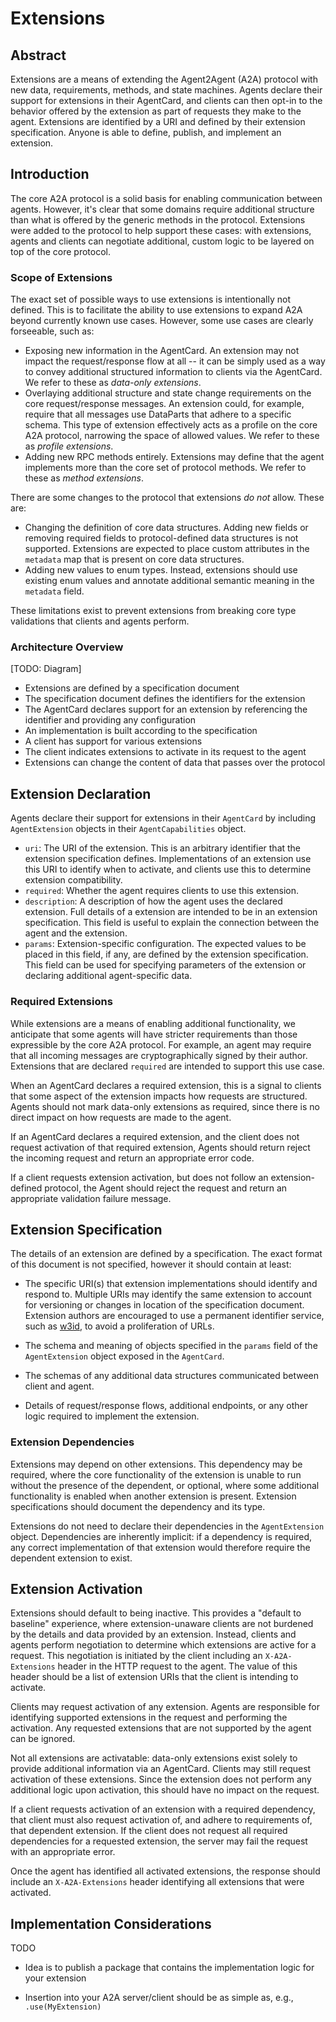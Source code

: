 # Extensions

## Abstract

Extensions are a means of extending the Agent2Agent (A2A) protocol with new data, requirements, methods, and state machines. Agents declare their support for extensions in their AgentCard, and clients can then opt-in to the behavior offered by the extension as part of requests they make to the agent. Extensions are identified by a URI and defined by their extension specification. Anyone is able to define, publish, and implement an extension.

## Introduction

The core A2A protocol is a solid basis for enabling communication between agents. However, it's clear that some domains require additional structure than what is offered by the generic methods in the protocol. Extensions were added to the protocol to help support these cases: with extensions, agents and clients can negotiate additional, custom logic to be layered on top of the core protocol.

### Scope of Extensions

The exact set of possible ways to use extensions is intentionally not defined. This is to facilitate the ability to use extensions to expand A2A beyond currently known use cases. However, some use cases are clearly forseeable, such as:

- Exposing new information in the AgentCard. An extension may not impact the request/response flow at all -- it can be simply used as a way to convey additional structured information to clients via the AgentCard. We refer to these as *data-only extensions*.
- Overlaying additional structure and state change requirements on the core request/response messages. An extension could, for example, require that all messages use DataParts that adhere to a specific schema. This type of extension effectively acts as a profile on the core A2A protocol, narrowing the space of allowed values. We refer to these as *profile extensions*.
- Adding new RPC methods entirely. Extensions may define that the agent implements more than the core set of protocol methods. We refer to these as *method extensions*.

There are some changes to the protocol that extensions *do not* allow. These are:

- Changing the definition of core data structures. Adding new fields or removing required fields to protocol-defined data structures is not supported. Extensions are expected to place custom attributes in the `metadata` map that is present on core data structures.
- Adding new values to enum types. Instead, extensions should use existing enum values and annotate additional semantic meaning in the `metadata` field.

These limitations exist to prevent extensions from breaking core type validations that clients and agents perform.

### Architecture Overview

[TODO: Diagram]
- Extensions are defined by a specification document
- The specification document defines the identifiers for the extension
- The AgentCard declares support for an extension by referencing the identifier and providing any configuration
- An implementation is built according to the specification
- A client has support for various extensions
- The client indicates extensions to activate in its request to the agent
- Extensions can change the content of data that passes over the protocol

## Extension Declaration

Agents declare their support for extensions in their `AgentCard` by including `AgentExtension` objects in their `AgentCapabilities` object.

- `uri`: The URI of the extension. This is an arbitrary identifier that the extension specification defines. Implementations of an extension use this URI to identify when to activate, and clients use this to determine extension compatibility.
- `required`: Whether the agent requires clients to use this extension.
- `description`: A description of how the agent uses the declared extension. Full details of a extension are intended to be in an extension specification. This field is useful to explain the connection between the agent and the extension.
- `params`: Extension-specific configuration. The expected values to be placed in this field, if any, are defined by the extension specification. This field can be used for specifying parameters of the extension or declaring additional agent-specific data.

### Required Extensions

While extensions are a means of enabling additional functionality, we anticipate that some agents will have stricter requirements than those expressible by the core A2A protocol. For example, an agent may require that all incoming messages are cryptographically signed by their author. Extensions that are declared `required` are intended to support this use case.

When an AgentCard declares a required extension, this is a signal to clients that some aspect of the extension impacts how requests are structured. Agents should not mark data-only extensions as required, since there is no direct impact on how requests are made to the agent.

If an AgentCard declares a required extension, and the client does not request activation of that required extension, Agents should return reject the incoming request and return an appropriate error code.

If a client requests extension activation, but does not follow an extension-defined protocol, the Agent should reject the request and return an appropriate validation failure message.

## Extension Specification

The details of an extension are defined by a specification. The exact format of this document is not specified, however it should contain at least:

- The specific URI(s) that extension implementations should identify and respond to. Multiple URIs may identify the same extension to account for versioning or changes in location of the specification document. Extension authors are encouraged to use a permanent identifier service, such as [w3id](https://w3id.org), to avoid a proliferation of URLs.

- The schema and meaning of objects specified in the `params` field of the `AgentExtension` object exposed in the `AgentCard`.

- The schemas of any additional data structures communicated between client and agent.

- Details of request/response flows, additional endpoints, or any other logic required to implement the extension.

### Extension Dependencies

Extensions may depend on other extensions. This dependency may be required, where the core functionality of the extension is unable to run without the presence of the dependent, or optional, where some additional functionality is enabled when another extension is present. Extension specifications should document the dependency and its type.

Extensions do not need to declare their dependencies in the `AgentExtension` object. Dependencies are inherently implicit: if a dependency is required, any correct implementation of that extension would therefore require the dependent extension to exist.

## Extension Activation

Extensions should default to being inactive. This provides a "default to baseline" experience, where extension-unaware clients are not burdened by the details and data provided by an extension. Instead, clients and agents perform negotiation to determine which extensions are active for a request. This negotiation is initiated by the client including an `X-A2A-Extensions` header in the HTTP request to the agent. The value of this header should be a list of extension URIs that the client is intending to activate.

Clients may request activation of any extension. Agents are responsible for identifying supported extensions in the request and performing the activation. Any requested extensions that are not supported by the agent can be ignored.

Not all extensions are activatable: data-only extensions exist solely to provide additional information via an AgentCard. Clients may still request activation of these extensions. Since the extension does not perform any additional logic upon activation, this should have no impact on the request.

If a client requests activation of an extension with a required dependency, that client must also request activation of, and adhere to requirements of, that dependent extension. If the client does not request all required dependencies for a requested extension, the server may fail the request with an appropriate error.

Once the agent has identified all activated extensions, the response should include an `X-A2A-Extensions` header identifying all extensions that were activated.

## Implementation Considerations

TODO

- Idea is to publish a package that contains the implementation logic for your extension

- Insertion into your A2A server/client should be as simple as, e.g., `.use(MyExtension)`
